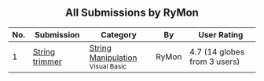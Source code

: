 ﻿<div align="center">

## All Submissions by RyMon

</div>

No.  | Submission | Category | By   | User Rating
---- | ---------- | -------- | ---- | -----------
1 | [String trimmer<br />](https://github.com/Planet-Source-Code/rymon-string-trimmer__1-9425) | [String Manipulation<br /><sup>Visual Basic</sup>](../ByCategory/string-manipulation__1-5.md) | RyMon | 4.7 (14 globes from 3 users)
